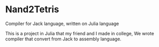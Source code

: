 # Nand2Tetris
Compiler for Jack language, written on Julia language


This is a project in Julia that my friend and I made in college, 
We wrote compiler that convert from Jack to assembly language.
